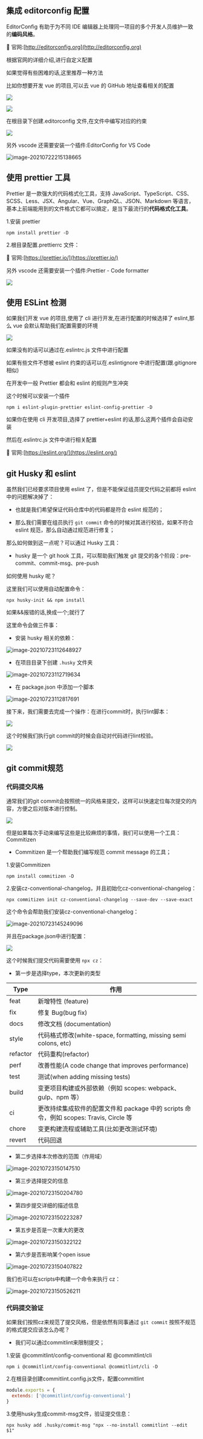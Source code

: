 ## 集成 editorconfig 配置

EditorConfig 有助于为不同 IDE 编辑器上处理同一项目的多个开发人员维护一致的**编码风格**。

📖 官网:[http://editorconfig.org](http://editorconfig.org)

根据官网的详细介绍,进行自定义配置

如果觉得有些困难的话,这里推荐一种方法

比如你想要开发 vue 的项目,可以去 vue 的 GitHub 地址查看相关的配置

![](/more/lint/1.png)

![](/more/lint/2.png)

在根目录下创建.editorconfig 文件,在文件中编写对应的约束

![](/more/lint/3.png)

另外 vscode 还需要安装一个插件:EditorConfig for VS Code

![image-20210722215138665](https://tva1.sinaimg.cn/large/008i3skNgy1gsq2gh989yj30pj05ggmb.jpg)

## 使用 prettier 工具

Prettier 是一款强大的代码格式化工具，支持 JavaScript、TypeScript、CSS、SCSS、Less、JSX、Angular、Vue、GraphQL、JSON、Markdown 等语言，基本上前端能用到的文件格式它都可以搞定，是当下最流行的**代码格式化工具**。

1.安装 prettier

```shell
npm install prettier -D
```

2.根目录配置.prettierrc 文件：

📖 官网:[https://prettier.io/](https://prettier.io/)

另外 vscode 还需要安装一个插件:Prettier - Code formatter

![](/more/lint/4.png)

## 使用 ESLint 检测

如果我们开发 vue 的项目,使用了 cli 进行开发,在进行配置的时候选择了 eslint,那么 vue 会默认帮助我们配置需要的环境

![](/more/lint/5.png)

如果没有的话可以通过在.eslintrc.js 文件中进行配置

如果有些文件不想被 eslint 约束的话可以在.eslintignore 中进行配置(跟.gitignore 相似)

在开发中一般 Prettier 都会和 eslint 的规则产生冲突

这个时候可以安装一个插件

```shell
npm i eslint-plugin-prettier eslint-config-prettier -D
```

如果你在使用 cli 开发项目,选择了 prettier+eslint 的话,那么这两个插件会自动安装

然后在.eslintrc.js 文件中进行相关配置

📖 官网:[https://eslint.org/](https://eslint.org/)

## git Husky 和 eslint

虽然我们已经要求项目使用 eslint 了，但是不能保证组员提交代码之前都将 eslint 中的问题解决掉了：

- 也就是我们希望保证代码仓库中的代码都是符合 eslint 规范的；

- 那么我们需要在组员执行 `git commit` 命令的时候对其进行校验，如果不符合 eslint 规范，那么自动通过规范进行修复；

那么如何做到这一点呢？可以通过 Husky 工具：

- husky 是一个 git hook 工具，可以帮助我们触发 git 提交的各个阶段：pre-commit、commit-msg、pre-push

如何使用 husky 呢？

这里我们可以使用自动配置命令：

```shell
npx husky-init && npm install
```

如果&&报错的话,换成一个;就行了

这里命令会做三件事：

- 安装 husky 相关的依赖：

![image-20210723112648927](https://tva1.sinaimg.cn/large/008i3skNgy1gsqq0o5jxmj30bb04qwen.jpg)

- 在项目目录下创建 `.husky` 文件夹

![image-20210723112719634](https://tva1.sinaimg.cn/large/008i3skNgy1gsqq16zo75j307703mt8m.jpg)

- 在 package.json 中添加一个脚本

![image-20210723112817691](https://tva1.sinaimg.cn/large/008i3skNgy1gsqq26phpxj30dj06fgm3.jpg)

接下来，我们需要去完成一个操作：在进行commit时，执行lint脚本：

![](/more/lint/6.png)

这个时候我们执行git commit的时候会自动对代码进行lint校验。

![](/more/lint/7.png)

##  git commit规范

### 代码提交风格

通常我们的git commit会按照统一的风格来提交，这样可以快速定位每次提交的内容，方便之后对版本进行控制。

![](https://tva1.sinaimg.cn/large/008i3skNgy1gsqw17gaqjj30to0cj3zp.jpg)

但是如果每次手动来编写这些是比较麻烦的事情，我们可以使用一个工具：Commitizen

* Commitizen 是一个帮助我们编写规范 commit message 的工具；

1.安装Commitizen

```shell
npm install commitizen -D
```

2.安装cz-conventional-changelog，并且初始化cz-conventional-changelog：

```shell
npx commitizen init cz-conventional-changelog --save-dev --save-exact
```

这个命令会帮助我们安装cz-conventional-changelog：

![image-20210723145249096](https://tva1.sinaimg.cn/large/008i3skNgy1gsqvz2odi4j30ek00zmx2.jpg)

并且在package.json中进行配置：

![](https://tva1.sinaimg.cn/large/008i3skNgy1gsqvzftay5j30iu04k74d.jpg)

这个时候我们提交代码需要使用 `npx cz`：

* 第一步是选择type，本次更新的类型

| Type     | 作用                                                         |
| -------- | ------------------------------------------------------------ |
| feat     | 新增特性 (feature)                                           |
| fix      | 修复 Bug(bug fix)                                            |
| docs     | 修改文档 (documentation)                                     |
| style    | 代码格式修改(white-space, formatting, missing semi colons, etc) |
| refactor | 代码重构(refactor)                                           |
| perf     | 改善性能(A code change that improves performance)            |
| test     | 测试(when adding missing tests)                              |
| build    | 变更项目构建或外部依赖（例如 scopes: webpack、gulp、npm 等） |
| ci       | 更改持续集成软件的配置文件和 package 中的 scripts 命令，例如 scopes: Travis, Circle 等 |
| chore    | 变更构建流程或辅助工具(比如更改测试环境)                     |
| revert   | 代码回退                                                     |

* 第二步选择本次修改的范围（作用域）

![image-20210723150147510](https://tva1.sinaimg.cn/large/008i3skNgy1gsqw8ca15oj30r600wmx4.jpg)

* 第三步选择提交的信息

![image-20210723150204780](https://tva1.sinaimg.cn/large/008i3skNgy1gsqw8mq3zlj60ni01hmx402.jpg)

* 第四步提交详细的描述信息

![image-20210723150223287](https://tva1.sinaimg.cn/large/008i3skNgy1gsqw8y05bjj30kt01fjrb.jpg)

* 第五步是否是一次重大的更改

![image-20210723150322122](https://tva1.sinaimg.cn/large/008i3skNgy1gsqw9z5vbij30bm00q744.jpg)

* 第六步是否影响某个open issue

![image-20210723150407822](https://tva1.sinaimg.cn/large/008i3skNgy1gsqwar8xp1j30fq00ya9x.jpg)

我们也可以在scripts中构建一个命令来执行 cz：

![image-20210723150526211](https://tva1.sinaimg.cn/large/008i3skNgy1gsqwc4gtkxj30e207174t.jpg)


### 代码提交验证

如果我们按照cz来规范了提交风格，但是依然有同事通过 `git commit` 按照不规范的格式提交应该怎么办呢？

* 我们可以通过commitlint来限制提交；

1.安装 @commitlint/config-conventional 和 @commitlint/cli

```shell
npm i @commitlint/config-conventional @commitlint/cli -D
```

2.在根目录创建commitlint.config.js文件，配置commitlint

```js
module.exports = {
  extends: ['@commitlint/config-conventional']
}
```

3.使用husky生成commit-msg文件，验证提交信息：

```shell
npx husky add .husky/commit-msg "npx --no-install commitlint --edit $1"
```